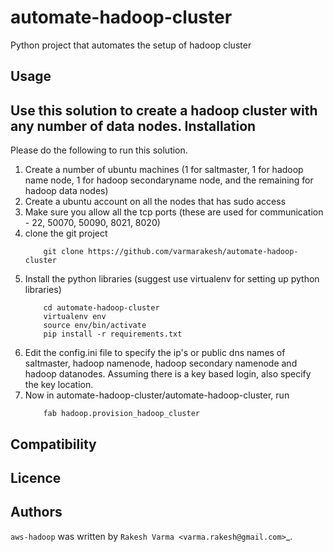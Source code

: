 automate-hadoop-cluster
=======================


Python project that automates the setup of hadoop cluster

Usage
-----
Use this solution to create a hadoop cluster with any number of data nodes.
Installation
------------
Please do the following to run this solution.

1. Create a number of ubuntu machines (1 for saltmaster, 1 for hadoop name node, 1 for hadoop secondaryname node, and the remaining for hadoop data nodes)
2. Create a ubuntu account on all the nodes that has sudo access
3. Make sure you allow all the tcp ports (these are used for communication - 22, 50070, 50090, 8021, 8020)
4. clone the git project
    ```
        git clone https://github.com/varmarakesh/automate-hadoop-cluster
    ```
5. Install the python libraries (suggest use virtualenv for setting up python libraries)
    ```
        cd automate-hadoop-cluster
        virtualenv env
        source env/bin/activate
        pip install -r requirements.txt
    ```
6.  Edit the config.ini file to specify the ip's or public dns names of saltmaster, hadoop namenode, hadoop secondary namenode and hadoop datanodes. Assuming there is a key based login, also specify the key location.
7. Now in automate-hadoop-cluster/automate-hadoop-cluster, run
    ```
        fab hadoop.provision_hadoop_cluster
    ```

Compatibility
-------------

Licence
-------

Authors
-------

`aws-hadoop` was written by `Rakesh Varma <varma.rakesh@gmail.com>`_.
